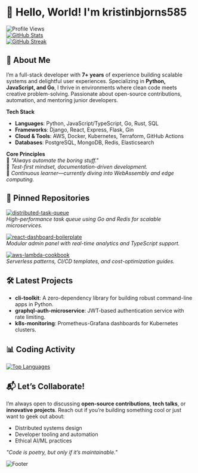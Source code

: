# 🚀 Hello, World! I'm kristinbjorns585  

![Profile Views](https://komarev.com/ghpvc/?username=kristinbjorns585&style=flat-square)  
[![GitHub Stats](https://github-readme-stats.vercel.app/api?username=kristinbjorns585&show_icons=true&theme=radical)](https://github.com/kristinbjorns585)  
[![GitHub Streak](https://github-readme-streak-stats.herokuapp.com/?user=kristinbjorns585&theme=radical)](https://github.com/kristinbjorns585)  

## 📍 About Me  
I’m a full-stack developer with **7+ years** of experience building scalable systems and delightful user experiences. Specializing in **Python, JavaScript, and Go**, I thrive in environments where clean code meets creative problem-solving. Passionate about open-source contributions, automation, and mentoring junior developers.  

**Tech Stack**  
- **Languages**: Python, JavaScript/TypeScript, Go, Rust, SQL  
- **Frameworks**: Django, React, Express, Flask, Gin  
- **Cloud & Tools**: AWS, Docker, Kubernetes, Terraform, GitHub Actions  
- **Databases**: PostgreSQL, MongoDB, Redis, Elasticsearch  

**Core Principles**  
🔧 *"Always automate the boring stuff."*  
🧪 *Test-first mindset, documentation-driven development.*  
🌱 *Continuous learner—currently diving into WebAssembly and edge computing.*  

## 🌟 Pinned Repositories  
[![distributed-task-queue](https://github-readme-stats.vercel.app/api/pin/?username=kristinbjorns585&repo=distributed-task-queue&theme=radical)](https://github.com/kristinbjorns585/distributed-task-queue)  
*High-performance task queue using Go and Redis for scalable microservices.*  

[![react-dashboard-boilerplate](https://github-readme-stats.vercel.app/api/pin/?username=kristinbjorns585&repo=react-dashboard-boilerplate&theme=radical)](https://github.com/kristinbjorns585/react-dashboard-boilerplate)  
*Modular admin panel with real-time analytics and TypeScript support.*  

[![aws-lambda-cookbook](https://github-readme-stats.vercel.app/api/pin/?username=kristinbjorns585&repo=aws-lambda-cookbook&theme=radical)](https://github.com/kristinbjorns585/aws-lambda-cookbook)  
*Serverless patterns, CI/CD templates, and cost-optimization guides.*  

## 🛠️ Latest Projects  
- **cli-toolkit**: A zero-dependency library for building robust command-line apps in Python.  
- **graphql-auth-microservice**: JWT-based authentication service with rate limiting.  
- **k8s-monitoring**: Prometheus-Grafana dashboards for Kubernetes clusters.  

## 📊 Coding Activity  
[![Top Languages](https://github-readme-stats.vercel.app/api/top-langs/?username=kristinbjorns585&layout=compact&theme=radical)](https://github.com/kristinbjorns585)  

## 📬 Let’s Collaborate!  
I’m always open to discussing **open-source contributions**, **tech talks**, or **innovative projects**. Reach out if you’re building something cool or just want to geek out about:  
- Distributed systems design  
- Developer tooling and automation  
- Ethical AI/ML practices  

*"Code is poetry, but only if it’s maintainable."*  

![Footer](https://capsule-render.vercel.app/api?type=waving&color=gradient&height=120&section=footer&text=Thanks%20for%20stopping%20by!&fontSize=20)
